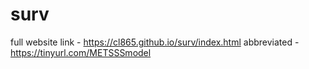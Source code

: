 # surv

full website link - https://cl865.github.io/surv/index.html
abbreviated - https://tinyurl.com/METSSSmodel
